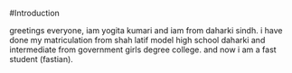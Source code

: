 #Introduction 

greetings everyone,
iam yogita kumari and iam from daharki sindh.
i have done my matriculation from shah latif model high school daharki 
and intermediate from government girls degree college.
and now i am a fast student (fastian).

